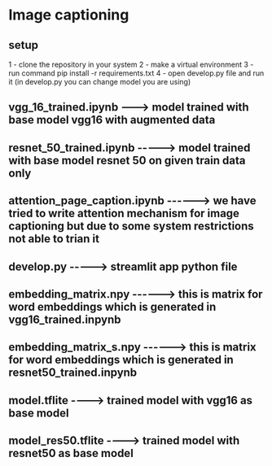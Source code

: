 # Image captioning
## setup
1 - clone the repository in your system
2 - make a virtual environment
3 - run command pip install -r requirements.txt
4 - open develop.py file and run it (in develop.py you can change model you are using)

## vgg_16_trained.ipynb ---> model trained with base model vgg16 with augmented data

## resnet_50_trained.ipynb -----> model trained with base model resnet 50 on given train data only

## attention_page_caption.ipynb ------> we have tried to write attention mechanism for image captioning but due to some system restrictions not able to trian it

## develop.py -----> streamlit app python file

## embedding_matrix.npy ------> this is matrix for word embeddings which is generated in vgg16_trained.inpynb

## embedding_matrix_s.npy ------> this is matrix for word embeddings which is generated in resnet50_trained.inpynb

## model.tflite ----> trained model with vgg16 as base model

## model_res50.tflite ----> trained model with resnet50 as base model

